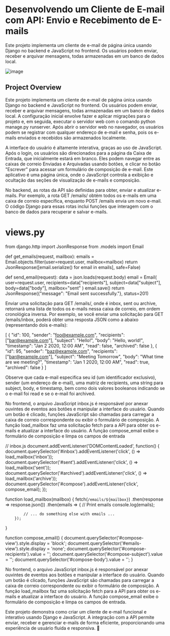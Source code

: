 # Desenvolvendo um Cliente de E-mail com API: Envio e Recebimento de E-mails


Este projeto implementa um cliente de e-mail de página única usando Django no backend e JavaScript no frontend. Os usuários podem enviar, receber e arquivar mensagens, todas armazenadas em um banco de dados local.

![image](https://github.com/user-attachments/assets/d48767a4-34af-4691-a47f-08742d8976d7)

## Project Overview

Este projeto implementa um cliente de e-mail de página única usando Django no backend e JavaScript no frontend. Os usuários podem enviar, receber e arquivar mensagens, todas armazenadas em um banco de dados local. A configuração inicial envolve fazer e aplicar migrações para o projeto e, em seguida, executar o servidor web com o comando python manage.py runserver. Após abrir o servidor web no navegador, os usuários podem se registrar com qualquer endereço de e-mail e senha, pois os e-mails enviados e recebidos são armazenados localmente.

A interface do usuário é altamente interativa, graças ao uso de JavaScript. Após o login, os usuários são direcionados para a página da Caixa de Entrada, que inicialmente estará em branco. Eles podem navegar entre as caixas de correio Enviadas e Arquivadas usando botões, e clicar no botão "Escrever" para acessar um formulário de composição de e-mail. Este aplicativo é uma página única, onde o JavaScript controla a exibição e ocultação das seções de visualização de e-mails e composição.

No backend, as rotas da API são definidas para obter, enviar e atualizar e-mails. Por exemplo, a rota GET /emails/<mailbox> obtém todos os e-mails em uma caixa de correio específica, enquanto POST /emails envia um novo e-mail. O código Django para essas rotas inclui funções que interagem com o banco de dados para recuperar e salvar e-mails.

# views.py
from django.http import JsonResponse
from .models import Email

def get_emails(request, mailbox):
    emails = Email.objects.filter(user=request.user, mailbox=mailbox)
    return JsonResponse([email.serialize() for email in emails], safe=False)

def send_email(request):
    data = json.loads(request.body)
    email = Email(
        user=request.user,
        recipients=data["recipients"],
        subject=data["subject"],
        body=data["body"],
        mailbox="sent"
    )
    email.save()
    return JsonResponse({"message": "Email sent successfully."}, status=201)

Enviar uma solicitação para GET /emails/<mailbox>, onde <mailbox> é inbox, sent ou archive, retornará uma lista de todos os e-mails nessa caixa de correio, em ordem cronológica inversa. Por exemplo, se você enviar uma solicitação para GET /emails/inbox, poderá obter uma resposta JSON como a abaixo (representando dois e-mails):

[
    {
        "id": 100,
        "sender": "foo@example.com",
        "recipients": ["bar@example.com"],
        "subject": "Hello!",
        "body": "Hello, world!",
        "timestamp": "Jan 2 2020, 12:00 AM",
        "read": false,
        "archived": false
    },
    {
        "id": 95,
        "sender": "baz@example.com",
        "recipients": ["bar@example.com"],
        "subject": "Meeting Tomorrow",
        "body": "What time are we meeting?",
        "timestamp": "Jan 1 2020, 12:00 AM",
        "read": true,
        "archived": false
    }
]


Observe que cada e-mail especifica seu id (um identificador exclusivo), sender (um endereço de e-mail), uma matriz de recipients, uma string para subject, body, e timestamp, bem como dois valores booleanos indicando se o e-mail foi read e se o e-mail foi archived.

No frontend, o arquivo JavaScript inbox.js é responsável por anexar ouvintes de eventos aos botões e manipular a interface do usuário. Quando um botão é clicado, funções JavaScript são chamadas para carregar a caixa de correio correspondente ou exibir o formulário de composição. A função load_mailbox faz uma solicitação fetch para a API para obter os e-mails e atualizar a interface do usuário. A função compose_email exibe o formulário de composição e limpa os campos de entrada

// inbox.js
document.addEventListener('DOMContentLoaded', function() {
    document.querySelector('#inbox').addEventListener('click', () => load_mailbox('inbox'));
    document.querySelector('#sent').addEventListener('click', () => load_mailbox('sent'));
    document.querySelector('#archived').addEventListener('click', () => load_mailbox('archive'));
    document.querySelector('#compose').addEventListener('click', compose_email);
});

function load_mailbox(mailbox) {
    fetch(`/emails/${mailbox}`)
        .then(response => response.json())
        .then(emails => {
            // Print emails
            console.log(emails);
        
            // ... do something else with emails ...
        });
}

function compose_email() {
    document.querySelector('#compose-view').style.display = 'block';
    document.querySelector('#emails-view').style.display = 'none';
    document.querySelector('#compose-recipients').value = '';
    document.querySelector('#compose-subject').value = '';
    document.querySelector('#compose-body').value = '';
}

No frontend, o arquivo JavaScript inbox.js é responsável por anexar ouvintes de eventos aos botões e manipular a interface do usuário. Quando um botão é clicado, funções JavaScript são chamadas para carregar a caixa de correio correspondente ou exibir o formulário de composição. A função load_mailbox faz uma solicitação fetch para a API para obter os e-mails e atualizar a interface do usuário. A função compose_email exibe o formulário de composição e limpa os campos de entrada.

Este projeto demonstra como criar um cliente de e-mail funcional e interativo usando Django e JavaScript. A integração com a API permite enviar, receber e gerenciar e-mails de forma eficiente, proporcionando uma experiência de usuário fluida e responsiva. 🚀


